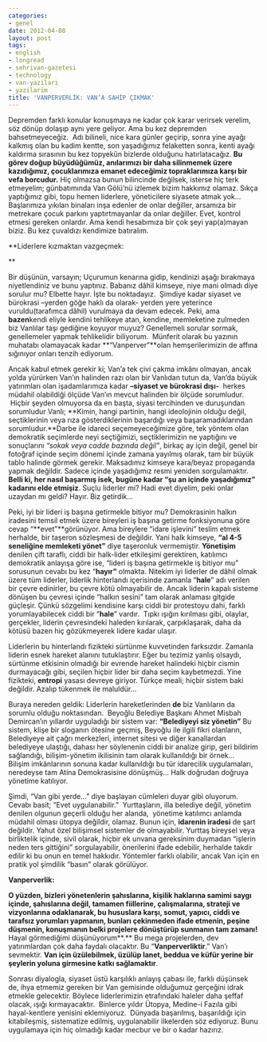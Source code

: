 ```yaml
---
categories:
- genel
date: 2012-04-08
layout: post
tags:
- english
- longread
- sehrivan-gazetesi
- technology
- van-yazilari
- yazilarim
title: 'VANPERVERLİK: VAN’A SAHİP ÇIKMAK'
---
```


  

Depremden farklı konular konuşmaya ne kadar çok karar verirsek verelim, söz dönüp dolaşıp aynı yere geliyor. Ama bu kez depremden bahsetmeyeceğiz.  Adı bilineli, nice kara günler geçirip, sonra yine ayağı kalkmış olan bu kadim kentte, son yaşadığımız felaketten sonra, kenti ayağı kaldırma sırasının bu kez topyekûn bizlerde olduğunu hatırlatacağız. **Bu görev doğup büyüdüğümüz, anılarımızı bir daha silinmemek üzere kazıdığımız, çocuklarımıza emanet edeceğimiz topraklarımıza karşı bir vefa borcudur.** Hiç olmazsa bunun bilincinde değilsek, isterse hiç terk etmeyelim; günbatımında Van Gölü’nü izlemek bizim hakkımız olamaz. Sıkça yaptığımız gibi, topu hemen liderlere, yöneticilere siyasete atmak yok… Başlarımıza yıkılan binaları inşa edenler de onlar değiller, arsamıza bir metrekare çocuk parkını yaptırtmayanlar da onlar değiller. Evet, kontrol etmesi gereken onlardır. Ama kendi hesabımıza bir çok şeyi yap(a)mayan biziz. Bu kez çuvaldızı kendimize batıralım.  
  

**Liderlere kızmaktan vazgeçmek:

**

Bir düşünün, varsayın; Uçurumun kenarına gidip, kendinizi aşağı bırakmaya niyetlendiniz ve bunu yaptınız. Babanız dâhil kimseye, niye mani olmadı diye sorulur mu? Elbette hayır. İşte bu noktadayız.  Şimdiye kadar siyaset ve bürokrasi –yerden göğe haklı da olarak- yerden yere yeterince vuruldu(tarafımca dâhil) vurulmaya da devam edecek. Peki, ama **bazen**kendi eliyle kendini tehlikeye atan, kendine, memleketine zulmeden biz Vanlılar taşı gediğine koyuyor muyuz? Genellemeli sorular sormak, genellemeler yapmak tehlikelidir biliyorum.  Münferit olarak bu yazının muhatabı olamayacak kadar **“Vanperver”**olan hemşerilerimizin de affına sığınıyor onları tenzih ediyorum.

Ancak kabul etmek gerekir ki; Van’a tek çivi çakma imkânı olmayan, ancak yolda yürürken Van’ın halinden razı olan bir Vanlıdan tutun da, Van’da büyük yatırımları olan işadamlarımıza kadar **–siyaset ve bürokrasi dışı-**  herkes müdahil olabildiği ölçüde Van’ın mevcut halinden bir ölçüde sorumludur.  Hiçbir şeyden olmuyorsa da en başta, siyasi tercihinden ve duruşundan sorumludur Vanlı; **Kimin, hangi partinin, hangi ideolojinin olduğu değil, seçtiklerinin veya rıza gösterdiklerinin başardığı veya başaramadıklarından sorumludur.**Darbe ile idareci seçemeyeceğimize göre, tek yöntem olan demokratik seçimlerde neyi seçtiğimizi, seçtiklerimizin ne yaptığını ve sonuçlarını _“sokak veya cadde bazında değil”_, birkaç ay için değil, genel bir fotoğraf içinde seçim dönemi içinde zamana yayılmış olarak, tam bir büyük tablo halinde görmek gerekir. Maksadımız kimseye kara/beyaz propaganda yapmak değildir. Sadece içinde yaşadığımız resmi yeniden sorgulamaktır. **Belli ki, her nasıl başarmış isek, bugüne kadar “şu an içinde yaşadığımız”  kadarını elde etmişiz**. Suçlu liderler mi? Hadi evet diyelim, peki onlar uzaydan mı geldi? Hayır. Biz getirdik…

Peki, iyi bir lideri iş başına getirmekle bitiyor mu? Demokrasinin halkın iradesini temsil etmek üzere bireyleri iş başına getirme fonksiyonuna göre cevap “**evet”**görünüyor. Ama bireylere “idare işlevini” teslim etmek herhalde, bir taşeron sözleşmesi de değildir. Yani halk kimseye, **“al 4-5 seneliğine memleketi yönet”** diye taşeronluk vermemiştir. **Yönetişim** denilen çift taraflı, ciddi bir halk-lider etkileşimi gerektiren, katılımcı demokratik anlayışa göre ise, “lideri iş başına getirmekle iş bitiyor mu” sorusunun cevabı bu kez “**hayır”** olmakta. Nitekim iyi liderler de dâhil olmak üzere tüm liderler, liderlik hinterlandı içerisinde zamanla “**hale**” adı verilen bir çevre edinirler, bu çevre kötü olmayabilir de. Ancak liderin kapalı sisteme dönüşen bu çevresi içinde “halkın sesini” tam olarak anlaması gitgide güçleşir. Çünkü sözgelimi kendisine karşı ciddi bir protestoyu dahi, farklı yorumlayabilecek ciddi bir “**hale**” vardır.  Tıpkı ışığın kırılması gibi, olaylar, gerçekler, liderin çevresindeki haleden kırılarak, çarpıklaşarak, daha da kötüsü bazen hiç gözükmeyerek lidere kadar ulaşır.

Liderlerin bu hinterlandı fizikteki sürtünme kuvvetinden farksızdır. Zamanla liderin esnek hareket alanını tutuklaştırır. Eğer bu tezimiz yanlış olsaydı, sürtünme etkisinin olmadığı bir evrende hareket halindeki hiçbir cismin durmayacağı gibi, seçilen hiçbir lider bir daha seçim kaybetmezdi. Yine fizikteki, **entropi** yasası devreye giriyor. Türkçe meali; hiçbir sistem baki değildir. Azalıp tükenmek ile maluldür…

Buraya nereden geldik: Liderlerin hareketlerinden **de** biz Vanlıların da sorumlu olduğu noktasından.  Beyoğlu Belediye Başkanı Ahmet Misbah Demircan’ın yıllardır uyguladığı bir sistem var: **“Belediyeyi siz yönetin”** Bu sistem, klişe bir sloganın ötesine geçmiş, Beyoğlu ile ilgili fikri olanların, Belediyeye ait çağrı merkezleri, internet sitesi ve diğer kanallardan belediyeye ulaştığı, dahası her söylenenin ciddi bir analize girip, geri bildirim sağlandığı, bilişim-yönetim ikilisinin tam olarak kullanıldığı bir örnek…  Bilişim imkânlarının sonuna kadar kullanıldığı bu tür idarecilik uygulamaları, neredeyse tam Atina Demokrasisine dönüşmüş… Halk doğrudan doğruya yönetime katılıyor.

Şimdi, “Van gibi yerde…” diye başlayan cümleleri duyar gibi oluyorum. Cevabı basit; “Evet uygulanabilir.”  Yurttaşların, illa belediye değil, yönetim denilen olgunun geçerli olduğu her alanda,  yönetime katılımcı anlamda müdahil olması ütopya değildir, olamaz. Bunun için, **idarenin iradesi** de şart değildir. Yahut özel bilişimsel sistemler de olmayabilir. Yurttaş bireysel veya birliktelik içinde, sivil olarak, hiçbir ek unvana gereksinim duymadan “işlerin neden ters gittiğini” sorgulayabilir, önerilerini ifade edebilir, herhalde takdir edilir ki bu onun en temel hakkıdır. Yöntemler farklı olabilir, ancak Van için en pratik yol şimdilik “basın” olarak görülüyor.

  
  

**Vanperverlik:**

**O yüzden, bizleri yönetenlerin şahıslarına, kişilik haklarına samimi saygı içinde, şahıslarına değil, tamamen fiillerine, çalışmalarına, strateji ve vizyonlarına odaklanarak, bu hususlara karşı, somut, yapıcı, ciddi ve tarafsız yorumları yapmanın, bunları çekinmeden ifade etmenin, peşine düşmenin, konuşmanın belki projelere dönüştürüp sunmanın tam zamanı!** Hayal görmediğimi düşünüyorum**.** Bu mega projelerden, dev yatırımlardan çok daha faydalı olacaktır. Bu “**Vanperverliktir**.” Van’ı sevmektir. **Van için üzülebilmek, üzülüp lanet, beddua ve küfür yerine bir şeylerin yoluna girmesine katkı sağlamaktır**.

Sonrası diyalogla, siyaset üstü karşılıklı anlayış çabası ile, farklı düşünsek de, ihya etmemiz gereken bir Van gemisinde olduğumuz gerçeğini idrak etmekle gelecektir. Böylece liderlerimizin etrafındaki haleler daha şeffaf olacak, ışığı kırmayacaktır.  Binlerce yıldır Ütopya, Medine-i Fazıla gibi hayal-kentlere yenisini eklemiyoruz.  Dünyada başarılmış, başarıldığı için kitabileşmiş, sistematize edilmiş, uygulanabilir ilkelerden söz ediyoruz. Bunu uygulamaya için hiç olmadığı kadar mecbur ve bir o kadar hazırız.
